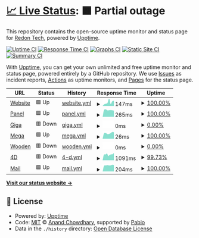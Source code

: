# [📈 Live Status](https://status.redon.tech): <!--live status--> **🟧 Partial outage**

This repository contains the open-source uptime monitor and status page for [Redon Tech](https://redon.tech), powered by [Upptime](https://github.com/upptime/upptime).

[![Uptime CI](https://github.com/Redon-Tech/status/workflows/Uptime%20CI/badge.svg)](https://github.com/Redon-Tech/status/actions?query=workflow%3A%22Uptime+CI%22)
[![Response Time CI](https://github.com/Redon-Tech/status/workflows/Response%20Time%20CI/badge.svg)](https://github.com/Redon-Tech/status/actions?query=workflow%3A%22Response+Time+CI%22)
[![Graphs CI](https://github.com/Redon-Tech/status/workflows/Graphs%20CI/badge.svg)](https://github.com/Redon-Tech/status/actions?query=workflow%3A%22Graphs+CI%22)
[![Static Site CI](https://github.com/Redon-Tech/status/workflows/Static%20Site%20CI/badge.svg)](https://github.com/Redon-Tech/status/actions?query=workflow%3A%22Static+Site+CI%22)
[![Summary CI](https://github.com/Redon-Tech/status/workflows/Summary%20CI/badge.svg)](https://github.com/Redon-Tech/status/actions?query=workflow%3A%22Summary+CI%22)

With [Upptime](https://upptime.js.org), you can get your own unlimited and free uptime monitor and status page, powered entirely by a GitHub repository. We use [Issues](https://github.com/Redon-Tech/status/issues) as incident reports, [Actions](https://github.com/Redon-Tech/status/actions) as uptime monitors, and [Pages](https://status.redon.tech) for the status page.

<!--start: status pages-->
<!-- This summary is generated by Upptime (https://github.com/upptime/upptime) -->
<!-- Do not edit this manually, your changes will be overwritten -->
<!-- prettier-ignore -->
| URL | Status | History | Response Time | Uptime |
| --- | ------ | ------- | ------------- | ------ |
| <img alt="" src="https://icons.duckduckgo.com/ip3/redon.tech.ico" height="13"> [Website](https://redon.tech) | 🟩 Up | [website.yml](https://github.com/Redon-Tech/status/commits/HEAD/history/website.yml) | <details><summary><img alt="Response time graph" src="./graphs/website/response-time-week.png" height="20"> 147ms</summary><br><a href="https://status.redon.tech/history/website"><img alt="Response time 563" src="https://img.shields.io/endpoint?url=https%3A%2F%2Fraw.githubusercontent.com%2FRedon-Tech%2Fstatus%2FHEAD%2Fapi%2Fwebsite%2Fresponse-time.json"></a><br><a href="https://status.redon.tech/history/website"><img alt="24-hour response time 208" src="https://img.shields.io/endpoint?url=https%3A%2F%2Fraw.githubusercontent.com%2FRedon-Tech%2Fstatus%2FHEAD%2Fapi%2Fwebsite%2Fresponse-time-day.json"></a><br><a href="https://status.redon.tech/history/website"><img alt="7-day response time 147" src="https://img.shields.io/endpoint?url=https%3A%2F%2Fraw.githubusercontent.com%2FRedon-Tech%2Fstatus%2FHEAD%2Fapi%2Fwebsite%2Fresponse-time-week.json"></a><br><a href="https://status.redon.tech/history/website"><img alt="30-day response time 133" src="https://img.shields.io/endpoint?url=https%3A%2F%2Fraw.githubusercontent.com%2FRedon-Tech%2Fstatus%2FHEAD%2Fapi%2Fwebsite%2Fresponse-time-month.json"></a><br><a href="https://status.redon.tech/history/website"><img alt="1-year response time 355" src="https://img.shields.io/endpoint?url=https%3A%2F%2Fraw.githubusercontent.com%2FRedon-Tech%2Fstatus%2FHEAD%2Fapi%2Fwebsite%2Fresponse-time-year.json"></a></details> | <details><summary><a href="https://status.redon.tech/history/website">100.00%</a></summary><a href="https://status.redon.tech/history/website"><img alt="All-time uptime 99.92%" src="https://img.shields.io/endpoint?url=https%3A%2F%2Fraw.githubusercontent.com%2FRedon-Tech%2Fstatus%2FHEAD%2Fapi%2Fwebsite%2Fuptime.json"></a><br><a href="https://status.redon.tech/history/website"><img alt="24-hour uptime 100.00%" src="https://img.shields.io/endpoint?url=https%3A%2F%2Fraw.githubusercontent.com%2FRedon-Tech%2Fstatus%2FHEAD%2Fapi%2Fwebsite%2Fuptime-day.json"></a><br><a href="https://status.redon.tech/history/website"><img alt="7-day uptime 100.00%" src="https://img.shields.io/endpoint?url=https%3A%2F%2Fraw.githubusercontent.com%2FRedon-Tech%2Fstatus%2FHEAD%2Fapi%2Fwebsite%2Fuptime-week.json"></a><br><a href="https://status.redon.tech/history/website"><img alt="30-day uptime 100.00%" src="https://img.shields.io/endpoint?url=https%3A%2F%2Fraw.githubusercontent.com%2FRedon-Tech%2Fstatus%2FHEAD%2Fapi%2Fwebsite%2Fuptime-month.json"></a><br><a href="https://status.redon.tech/history/website"><img alt="1-year uptime 99.87%" src="https://img.shields.io/endpoint?url=https%3A%2F%2Fraw.githubusercontent.com%2FRedon-Tech%2Fstatus%2FHEAD%2Fapi%2Fwebsite%2Fuptime-year.json"></a></details>
| <img alt="" src="https://icons.duckduckgo.com/ip3/panel.redon.tech.ico" height="13"> [Panel](https://panel.redon.tech) | 🟩 Up | [panel.yml](https://github.com/Redon-Tech/status/commits/HEAD/history/panel.yml) | <details><summary><img alt="Response time graph" src="./graphs/panel/response-time-week.png" height="20"> 265ms</summary><br><a href="https://status.redon.tech/history/panel"><img alt="Response time 273" src="https://img.shields.io/endpoint?url=https%3A%2F%2Fraw.githubusercontent.com%2FRedon-Tech%2Fstatus%2FHEAD%2Fapi%2Fpanel%2Fresponse-time.json"></a><br><a href="https://status.redon.tech/history/panel"><img alt="24-hour response time 243" src="https://img.shields.io/endpoint?url=https%3A%2F%2Fraw.githubusercontent.com%2FRedon-Tech%2Fstatus%2FHEAD%2Fapi%2Fpanel%2Fresponse-time-day.json"></a><br><a href="https://status.redon.tech/history/panel"><img alt="7-day response time 265" src="https://img.shields.io/endpoint?url=https%3A%2F%2Fraw.githubusercontent.com%2FRedon-Tech%2Fstatus%2FHEAD%2Fapi%2Fpanel%2Fresponse-time-week.json"></a><br><a href="https://status.redon.tech/history/panel"><img alt="30-day response time 269" src="https://img.shields.io/endpoint?url=https%3A%2F%2Fraw.githubusercontent.com%2FRedon-Tech%2Fstatus%2FHEAD%2Fapi%2Fpanel%2Fresponse-time-month.json"></a><br><a href="https://status.redon.tech/history/panel"><img alt="1-year response time 273" src="https://img.shields.io/endpoint?url=https%3A%2F%2Fraw.githubusercontent.com%2FRedon-Tech%2Fstatus%2FHEAD%2Fapi%2Fpanel%2Fresponse-time-year.json"></a></details> | <details><summary><a href="https://status.redon.tech/history/panel">100.00%</a></summary><a href="https://status.redon.tech/history/panel"><img alt="All-time uptime 100.00%" src="https://img.shields.io/endpoint?url=https%3A%2F%2Fraw.githubusercontent.com%2FRedon-Tech%2Fstatus%2FHEAD%2Fapi%2Fpanel%2Fuptime.json"></a><br><a href="https://status.redon.tech/history/panel"><img alt="24-hour uptime 100.00%" src="https://img.shields.io/endpoint?url=https%3A%2F%2Fraw.githubusercontent.com%2FRedon-Tech%2Fstatus%2FHEAD%2Fapi%2Fpanel%2Fuptime-day.json"></a><br><a href="https://status.redon.tech/history/panel"><img alt="7-day uptime 100.00%" src="https://img.shields.io/endpoint?url=https%3A%2F%2Fraw.githubusercontent.com%2FRedon-Tech%2Fstatus%2FHEAD%2Fapi%2Fpanel%2Fuptime-week.json"></a><br><a href="https://status.redon.tech/history/panel"><img alt="30-day uptime 100.00%" src="https://img.shields.io/endpoint?url=https%3A%2F%2Fraw.githubusercontent.com%2FRedon-Tech%2Fstatus%2FHEAD%2Fapi%2Fpanel%2Fuptime-month.json"></a><br><a href="https://status.redon.tech/history/panel"><img alt="1-year uptime 100.00%" src="https://img.shields.io/endpoint?url=https%3A%2F%2Fraw.githubusercontent.com%2FRedon-Tech%2Fstatus%2FHEAD%2Fapi%2Fpanel%2Fuptime-year.json"></a></details>
| <img alt="" src="https://icons.duckduckgo.com/ip3/null.ico" height="13"> [Giga](giga.redon.tech) | 🟥 Down | [giga.yml](https://github.com/Redon-Tech/status/commits/HEAD/history/giga.yml) | <details><summary><img alt="Response time graph" src="./graphs/giga/response-time-week.png" height="20"> 0ms</summary><br><a href="https://status.redon.tech/history/giga"><img alt="Response time 212" src="https://img.shields.io/endpoint?url=https%3A%2F%2Fraw.githubusercontent.com%2FRedon-Tech%2Fstatus%2FHEAD%2Fapi%2Fgiga%2Fresponse-time.json"></a><br><a href="https://status.redon.tech/history/giga"><img alt="24-hour response time 0" src="https://img.shields.io/endpoint?url=https%3A%2F%2Fraw.githubusercontent.com%2FRedon-Tech%2Fstatus%2FHEAD%2Fapi%2Fgiga%2Fresponse-time-day.json"></a><br><a href="https://status.redon.tech/history/giga"><img alt="7-day response time 0" src="https://img.shields.io/endpoint?url=https%3A%2F%2Fraw.githubusercontent.com%2FRedon-Tech%2Fstatus%2FHEAD%2Fapi%2Fgiga%2Fresponse-time-week.json"></a><br><a href="https://status.redon.tech/history/giga"><img alt="30-day response time 0" src="https://img.shields.io/endpoint?url=https%3A%2F%2Fraw.githubusercontent.com%2FRedon-Tech%2Fstatus%2FHEAD%2Fapi%2Fgiga%2Fresponse-time-month.json"></a><br><a href="https://status.redon.tech/history/giga"><img alt="1-year response time 212" src="https://img.shields.io/endpoint?url=https%3A%2F%2Fraw.githubusercontent.com%2FRedon-Tech%2Fstatus%2FHEAD%2Fapi%2Fgiga%2Fresponse-time-year.json"></a></details> | <details><summary><a href="https://status.redon.tech/history/giga">0.00%</a></summary><a href="https://status.redon.tech/history/giga"><img alt="All-time uptime 5.18%" src="https://img.shields.io/endpoint?url=https%3A%2F%2Fraw.githubusercontent.com%2FRedon-Tech%2Fstatus%2FHEAD%2Fapi%2Fgiga%2Fuptime.json"></a><br><a href="https://status.redon.tech/history/giga"><img alt="24-hour uptime 0.00%" src="https://img.shields.io/endpoint?url=https%3A%2F%2Fraw.githubusercontent.com%2FRedon-Tech%2Fstatus%2FHEAD%2Fapi%2Fgiga%2Fuptime-day.json"></a><br><a href="https://status.redon.tech/history/giga"><img alt="7-day uptime 0.00%" src="https://img.shields.io/endpoint?url=https%3A%2F%2Fraw.githubusercontent.com%2FRedon-Tech%2Fstatus%2FHEAD%2Fapi%2Fgiga%2Fuptime-week.json"></a><br><a href="https://status.redon.tech/history/giga"><img alt="30-day uptime 0.00%" src="https://img.shields.io/endpoint?url=https%3A%2F%2Fraw.githubusercontent.com%2FRedon-Tech%2Fstatus%2FHEAD%2Fapi%2Fgiga%2Fuptime-month.json"></a><br><a href="https://status.redon.tech/history/giga"><img alt="1-year uptime 5.18%" src="https://img.shields.io/endpoint?url=https%3A%2F%2Fraw.githubusercontent.com%2FRedon-Tech%2Fstatus%2FHEAD%2Fapi%2Fgiga%2Fuptime-year.json"></a></details>
| <img alt="" src="https://icons.duckduckgo.com/ip3/null.ico" height="13"> [Mega](mega.redon.tech) | 🟩 Up | [mega.yml](https://github.com/Redon-Tech/status/commits/HEAD/history/mega.yml) | <details><summary><img alt="Response time graph" src="./graphs/mega/response-time-week.png" height="20"> 26ms</summary><br><a href="https://status.redon.tech/history/mega"><img alt="Response time 55" src="https://img.shields.io/endpoint?url=https%3A%2F%2Fraw.githubusercontent.com%2FRedon-Tech%2Fstatus%2FHEAD%2Fapi%2Fmega%2Fresponse-time.json"></a><br><a href="https://status.redon.tech/history/mega"><img alt="24-hour response time 30" src="https://img.shields.io/endpoint?url=https%3A%2F%2Fraw.githubusercontent.com%2FRedon-Tech%2Fstatus%2FHEAD%2Fapi%2Fmega%2Fresponse-time-day.json"></a><br><a href="https://status.redon.tech/history/mega"><img alt="7-day response time 26" src="https://img.shields.io/endpoint?url=https%3A%2F%2Fraw.githubusercontent.com%2FRedon-Tech%2Fstatus%2FHEAD%2Fapi%2Fmega%2Fresponse-time-week.json"></a><br><a href="https://status.redon.tech/history/mega"><img alt="30-day response time 35" src="https://img.shields.io/endpoint?url=https%3A%2F%2Fraw.githubusercontent.com%2FRedon-Tech%2Fstatus%2FHEAD%2Fapi%2Fmega%2Fresponse-time-month.json"></a><br><a href="https://status.redon.tech/history/mega"><img alt="1-year response time 55" src="https://img.shields.io/endpoint?url=https%3A%2F%2Fraw.githubusercontent.com%2FRedon-Tech%2Fstatus%2FHEAD%2Fapi%2Fmega%2Fresponse-time-year.json"></a></details> | <details><summary><a href="https://status.redon.tech/history/mega">100.00%</a></summary><a href="https://status.redon.tech/history/mega"><img alt="All-time uptime 100.00%" src="https://img.shields.io/endpoint?url=https%3A%2F%2Fraw.githubusercontent.com%2FRedon-Tech%2Fstatus%2FHEAD%2Fapi%2Fmega%2Fuptime.json"></a><br><a href="https://status.redon.tech/history/mega"><img alt="24-hour uptime 100.00%" src="https://img.shields.io/endpoint?url=https%3A%2F%2Fraw.githubusercontent.com%2FRedon-Tech%2Fstatus%2FHEAD%2Fapi%2Fmega%2Fuptime-day.json"></a><br><a href="https://status.redon.tech/history/mega"><img alt="7-day uptime 100.00%" src="https://img.shields.io/endpoint?url=https%3A%2F%2Fraw.githubusercontent.com%2FRedon-Tech%2Fstatus%2FHEAD%2Fapi%2Fmega%2Fuptime-week.json"></a><br><a href="https://status.redon.tech/history/mega"><img alt="30-day uptime 100.00%" src="https://img.shields.io/endpoint?url=https%3A%2F%2Fraw.githubusercontent.com%2FRedon-Tech%2Fstatus%2FHEAD%2Fapi%2Fmega%2Fuptime-month.json"></a><br><a href="https://status.redon.tech/history/mega"><img alt="1-year uptime 100.00%" src="https://img.shields.io/endpoint?url=https%3A%2F%2Fraw.githubusercontent.com%2FRedon-Tech%2Fstatus%2FHEAD%2Fapi%2Fmega%2Fuptime-year.json"></a></details>
| <img alt="" src="https://icons.duckduckgo.com/ip3/null.ico" height="13"> [Wooden](wooden.redon.tech) | 🟥 Down | [wooden.yml](https://github.com/Redon-Tech/status/commits/HEAD/history/wooden.yml) | <details><summary><img alt="Response time graph" src="./graphs/wooden/response-time-week.png" height="20"> 0ms</summary><br><a href="https://status.redon.tech/history/wooden"><img alt="Response time 96" src="https://img.shields.io/endpoint?url=https%3A%2F%2Fraw.githubusercontent.com%2FRedon-Tech%2Fstatus%2FHEAD%2Fapi%2Fwooden%2Fresponse-time.json"></a><br><a href="https://status.redon.tech/history/wooden"><img alt="24-hour response time 0" src="https://img.shields.io/endpoint?url=https%3A%2F%2Fraw.githubusercontent.com%2FRedon-Tech%2Fstatus%2FHEAD%2Fapi%2Fwooden%2Fresponse-time-day.json"></a><br><a href="https://status.redon.tech/history/wooden"><img alt="7-day response time 0" src="https://img.shields.io/endpoint?url=https%3A%2F%2Fraw.githubusercontent.com%2FRedon-Tech%2Fstatus%2FHEAD%2Fapi%2Fwooden%2Fresponse-time-week.json"></a><br><a href="https://status.redon.tech/history/wooden"><img alt="30-day response time 0" src="https://img.shields.io/endpoint?url=https%3A%2F%2Fraw.githubusercontent.com%2FRedon-Tech%2Fstatus%2FHEAD%2Fapi%2Fwooden%2Fresponse-time-month.json"></a><br><a href="https://status.redon.tech/history/wooden"><img alt="1-year response time 96" src="https://img.shields.io/endpoint?url=https%3A%2F%2Fraw.githubusercontent.com%2FRedon-Tech%2Fstatus%2FHEAD%2Fapi%2Fwooden%2Fresponse-time-year.json"></a></details> | <details><summary><a href="https://status.redon.tech/history/wooden">0.00%</a></summary><a href="https://status.redon.tech/history/wooden"><img alt="All-time uptime 21.69%" src="https://img.shields.io/endpoint?url=https%3A%2F%2Fraw.githubusercontent.com%2FRedon-Tech%2Fstatus%2FHEAD%2Fapi%2Fwooden%2Fuptime.json"></a><br><a href="https://status.redon.tech/history/wooden"><img alt="24-hour uptime 0.00%" src="https://img.shields.io/endpoint?url=https%3A%2F%2Fraw.githubusercontent.com%2FRedon-Tech%2Fstatus%2FHEAD%2Fapi%2Fwooden%2Fuptime-day.json"></a><br><a href="https://status.redon.tech/history/wooden"><img alt="7-day uptime 0.00%" src="https://img.shields.io/endpoint?url=https%3A%2F%2Fraw.githubusercontent.com%2FRedon-Tech%2Fstatus%2FHEAD%2Fapi%2Fwooden%2Fuptime-week.json"></a><br><a href="https://status.redon.tech/history/wooden"><img alt="30-day uptime 0.00%" src="https://img.shields.io/endpoint?url=https%3A%2F%2Fraw.githubusercontent.com%2FRedon-Tech%2Fstatus%2FHEAD%2Fapi%2Fwooden%2Fuptime-month.json"></a><br><a href="https://status.redon.tech/history/wooden"><img alt="1-year uptime 21.69%" src="https://img.shields.io/endpoint?url=https%3A%2F%2Fraw.githubusercontent.com%2FRedon-Tech%2Fstatus%2FHEAD%2Fapi%2Fwooden%2Fuptime-year.json"></a></details>
| <img alt="" src="https://icons.duckduckgo.com/ip3/forms.redon.tech.ico" height="13"> [4D](https://forms.redon.tech) | 🟥 Down | [4-d.yml](https://github.com/Redon-Tech/status/commits/HEAD/history/4-d.yml) | <details><summary><img alt="Response time graph" src="./graphs/4-d/response-time-week.png" height="20"> 1091ms</summary><br><a href="https://status.redon.tech/history/4-d"><img alt="Response time 1156" src="https://img.shields.io/endpoint?url=https%3A%2F%2Fraw.githubusercontent.com%2FRedon-Tech%2Fstatus%2FHEAD%2Fapi%2F4-d%2Fresponse-time.json"></a><br><a href="https://status.redon.tech/history/4-d"><img alt="24-hour response time 1352" src="https://img.shields.io/endpoint?url=https%3A%2F%2Fraw.githubusercontent.com%2FRedon-Tech%2Fstatus%2FHEAD%2Fapi%2F4-d%2Fresponse-time-day.json"></a><br><a href="https://status.redon.tech/history/4-d"><img alt="7-day response time 1091" src="https://img.shields.io/endpoint?url=https%3A%2F%2Fraw.githubusercontent.com%2FRedon-Tech%2Fstatus%2FHEAD%2Fapi%2F4-d%2Fresponse-time-week.json"></a><br><a href="https://status.redon.tech/history/4-d"><img alt="30-day response time 1192" src="https://img.shields.io/endpoint?url=https%3A%2F%2Fraw.githubusercontent.com%2FRedon-Tech%2Fstatus%2FHEAD%2Fapi%2F4-d%2Fresponse-time-month.json"></a><br><a href="https://status.redon.tech/history/4-d"><img alt="1-year response time 1156" src="https://img.shields.io/endpoint?url=https%3A%2F%2Fraw.githubusercontent.com%2FRedon-Tech%2Fstatus%2FHEAD%2Fapi%2F4-d%2Fresponse-time-year.json"></a></details> | <details><summary><a href="https://status.redon.tech/history/4-d">99.73%</a></summary><a href="https://status.redon.tech/history/4-d"><img alt="All-time uptime 99.77%" src="https://img.shields.io/endpoint?url=https%3A%2F%2Fraw.githubusercontent.com%2FRedon-Tech%2Fstatus%2FHEAD%2Fapi%2F4-d%2Fuptime.json"></a><br><a href="https://status.redon.tech/history/4-d"><img alt="24-hour uptime 99.99%" src="https://img.shields.io/endpoint?url=https%3A%2F%2Fraw.githubusercontent.com%2FRedon-Tech%2Fstatus%2FHEAD%2Fapi%2F4-d%2Fuptime-day.json"></a><br><a href="https://status.redon.tech/history/4-d"><img alt="7-day uptime 99.73%" src="https://img.shields.io/endpoint?url=https%3A%2F%2Fraw.githubusercontent.com%2FRedon-Tech%2Fstatus%2FHEAD%2Fapi%2F4-d%2Fuptime-week.json"></a><br><a href="https://status.redon.tech/history/4-d"><img alt="30-day uptime 99.74%" src="https://img.shields.io/endpoint?url=https%3A%2F%2Fraw.githubusercontent.com%2FRedon-Tech%2Fstatus%2FHEAD%2Fapi%2F4-d%2Fuptime-month.json"></a><br><a href="https://status.redon.tech/history/4-d"><img alt="1-year uptime 99.77%" src="https://img.shields.io/endpoint?url=https%3A%2F%2Fraw.githubusercontent.com%2FRedon-Tech%2Fstatus%2FHEAD%2Fapi%2F4-d%2Fuptime-year.json"></a></details>
| <img alt="" src="https://icons.duckduckgo.com/ip3/mail.redon.tech.ico" height="13"> [Mail](https://mail.redon.tech) | 🟩 Up | [mail.yml](https://github.com/Redon-Tech/status/commits/HEAD/history/mail.yml) | <details><summary><img alt="Response time graph" src="./graphs/mail/response-time-week.png" height="20"> 204ms</summary><br><a href="https://status.redon.tech/history/mail"><img alt="Response time 169" src="https://img.shields.io/endpoint?url=https%3A%2F%2Fraw.githubusercontent.com%2FRedon-Tech%2Fstatus%2FHEAD%2Fapi%2Fmail%2Fresponse-time.json"></a><br><a href="https://status.redon.tech/history/mail"><img alt="24-hour response time 213" src="https://img.shields.io/endpoint?url=https%3A%2F%2Fraw.githubusercontent.com%2FRedon-Tech%2Fstatus%2FHEAD%2Fapi%2Fmail%2Fresponse-time-day.json"></a><br><a href="https://status.redon.tech/history/mail"><img alt="7-day response time 204" src="https://img.shields.io/endpoint?url=https%3A%2F%2Fraw.githubusercontent.com%2FRedon-Tech%2Fstatus%2FHEAD%2Fapi%2Fmail%2Fresponse-time-week.json"></a><br><a href="https://status.redon.tech/history/mail"><img alt="30-day response time 182" src="https://img.shields.io/endpoint?url=https%3A%2F%2Fraw.githubusercontent.com%2FRedon-Tech%2Fstatus%2FHEAD%2Fapi%2Fmail%2Fresponse-time-month.json"></a><br><a href="https://status.redon.tech/history/mail"><img alt="1-year response time 169" src="https://img.shields.io/endpoint?url=https%3A%2F%2Fraw.githubusercontent.com%2FRedon-Tech%2Fstatus%2FHEAD%2Fapi%2Fmail%2Fresponse-time-year.json"></a></details> | <details><summary><a href="https://status.redon.tech/history/mail">100.00%</a></summary><a href="https://status.redon.tech/history/mail"><img alt="All-time uptime 100.00%" src="https://img.shields.io/endpoint?url=https%3A%2F%2Fraw.githubusercontent.com%2FRedon-Tech%2Fstatus%2FHEAD%2Fapi%2Fmail%2Fuptime.json"></a><br><a href="https://status.redon.tech/history/mail"><img alt="24-hour uptime 100.00%" src="https://img.shields.io/endpoint?url=https%3A%2F%2Fraw.githubusercontent.com%2FRedon-Tech%2Fstatus%2FHEAD%2Fapi%2Fmail%2Fuptime-day.json"></a><br><a href="https://status.redon.tech/history/mail"><img alt="7-day uptime 100.00%" src="https://img.shields.io/endpoint?url=https%3A%2F%2Fraw.githubusercontent.com%2FRedon-Tech%2Fstatus%2FHEAD%2Fapi%2Fmail%2Fuptime-week.json"></a><br><a href="https://status.redon.tech/history/mail"><img alt="30-day uptime 100.00%" src="https://img.shields.io/endpoint?url=https%3A%2F%2Fraw.githubusercontent.com%2FRedon-Tech%2Fstatus%2FHEAD%2Fapi%2Fmail%2Fuptime-month.json"></a><br><a href="https://status.redon.tech/history/mail"><img alt="1-year uptime 100.00%" src="https://img.shields.io/endpoint?url=https%3A%2F%2Fraw.githubusercontent.com%2FRedon-Tech%2Fstatus%2FHEAD%2Fapi%2Fmail%2Fuptime-year.json"></a></details>

<!--end: status pages-->

[**Visit our status website →**](https://status.redon.tech)

## 📄 License

- Powered by: [Upptime](https://github.com/upptime/upptime)
- Code: [MIT](./LICENSE) © [Anand Chowdhary](https://anandchowdhary.com), supported by [Pabio](https://pabio.com)
- Data in the `./history` directory: [Open Database License](https://opendatacommons.org/licenses/odbl/1-0/)
